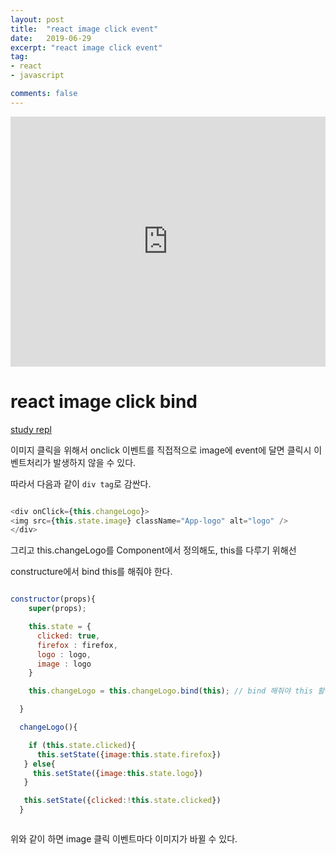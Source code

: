 ```yaml
---
layout: post
title:  "react image click event"
date:   2019-06-29
excerpt: "react image click event"
tag:
- react
- javascript

comments: false
---
```


<iframe height="400px" width="100%" src="https://repl.it/@ghk829/reacttutorial?lite=true" scrolling="no" frameborder="no" allowtransparency="true" allowfullscreen="true" sandbox="allow-forms allow-pointer-lock allow-popups allow-same-origin allow-scripts allow-modals"></iframe>

# react image click bind

[study repl](https://repl.it/@ghk829/reacttutorial)

이미지 클릭을 위해서 onclick 이벤트를 직접적으로 image에 event에 달면
클릭시 이벤트처리가 발생하지 않을 수 있다.

따라서 다음과 같이 <code>div tag</code>로 감싼다.

``` javascript

<div onClick={this.changeLogo}>
<img src={this.state.image} className="App-logo" alt="logo" />
</div>

```

그리고 this.changeLogo를 Component에서 정의해도, this를 다루기 위해선

constructure에서 bind this를 해줘야 한다.


``` javascript

constructor(props){
    super(props);

    this.state = {
      clicked: true,
      firefox : firefox,
      logo : logo,
      image : logo
    }

    this.changeLogo = this.changeLogo.bind(this); // bind 해줘야 this 활용가능

  }

  changeLogo(){

    if (this.state.clicked){
      this.setState({image:this.state.firefox})
   } else{
     this.setState({image:this.state.logo})
   }

   this.setState({clicked:!this.state.clicked})
  }



```

위와 같이 하면 image 클릭 이벤트마다 이미지가 바뀔 수 있다.
